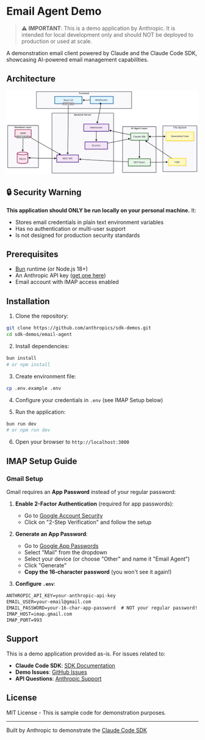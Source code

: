 # Email Agent Demo

> ⚠️ **IMPORTANT**: This is a demo application by Anthropic. It is intended for local development only and should NOT be deployed to production or used at scale.

A demonstration email client powered by Claude and the Claude Code SDK, showcasing AI-powered email management capabilities.

## Architecture

![Architecture Diagram](./architecture.png)

## 🔒 Security Warning

**This application should ONLY be run locally on your personal machine.** It:
- Stores email credentials in plain text environment variables
- Has no authentication or multi-user support
- Is not designed for production security standards

## Prerequisites

- [Bun](https://bun.sh) runtime (or Node.js 18+)
- An Anthropic API key ([get one here](https://console.anthropic.com))
- Email account with IMAP access enabled

## Installation

1. Clone the repository:
```bash
git clone https://github.com/anthropics/sdk-demos.git
cd sdk-demos/email-agent
```

2. Install dependencies:
```bash
bun install
# or npm install
```

3. Create environment file:
```bash
cp .env.example .env
```

4. Configure your credentials in `.env` (see IMAP Setup below)

5. Run the application:
```bash
bun run dev
# or npm run dev
```

6. Open your browser to `http://localhost:3000`

## IMAP Setup Guide

### Gmail Setup

Gmail requires an **App Password** instead of your regular password:

1. **Enable 2-Factor Authentication** (required for app passwords):
   - Go to [Google Account Security](https://myaccount.google.com/security)
   - Click on "2-Step Verification" and follow the setup

2. **Generate an App Password**:
   - Go to [Google App Passwords](https://myaccount.google.com/apppasswords)
   - Select "Mail" from the dropdown
   - Select your device (or choose "Other" and name it "Email Agent")
   - Click "Generate"
   - **Copy the 16-character password** (you won't see it again!)

3. **Configure `.env`**:
```env
ANTHROPIC_API_KEY=your-anthropic-api-key
EMAIL_USER=your-email@gmail.com
EMAIL_PASSWORD=your-16-char-app-password  # NOT your regular password!
IMAP_HOST=imap.gmail.com
IMAP_PORT=993
```

## Support

This is a demo application provided as-is. For issues related to:
- **Claude Code SDK**: [SDK Documentation](https://docs.anthropic.com/claude-code)
- **Demo Issues**: [GitHub Issues](https://github.com/anthropics/sdk-demos/issues)
- **API Questions**: [Anthropic Support](https://support.anthropic.com)

## License

MIT License - This is sample code for demonstration purposes.

---

Built by Anthropic to demonstrate the [Claude Code SDK](https://github.com/anthropics/claude-code-sdk)